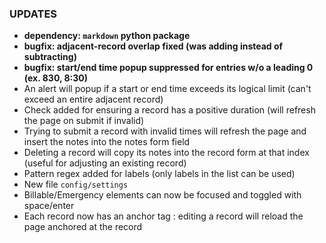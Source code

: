 <a name="updates"></a>
### UPDATES
- **dependency: `markdown` python package**
- **bugfix: adjacent-record overlap fixed (was adding instead of subtracting)**
- **bugfix: start/end time popup suppressed for entries w/o a leading 0 (ex. 830, 8:30)**
- An alert will popup if a start or end time exceeds its logical limit (can't exceed an entire adjacent record)
- Check added for ensuring a record has a positive duration (will refresh the page on submit if invalid)
- Trying to submit a record with invalid times will refresh the page and insert the notes into the notes form field
- Deleting a record will copy its notes into the record form at that index (useful for adjusting an existing record)
- Pattern regex added for labels (only labels in the list can be used)
- New file `config/settings`
- Billable/Emergency elements can now be focused and toggled with space/enter
- Each record now has an anchor tag : editing a record will reload the page anchored at the record

